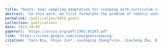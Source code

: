 ```yaml
---
title: "Goats: Goal sampling adaptation for scooping with curriculum reinforcement learning"
abstract: "In this work, we first formulate the problem of robotic water scooping using goal-conditioned reinforcement learning. <br/><img src='/images/publications/2023_goats.jpg'>"
permalink: /publication/2023_goats
collection: publications
date: 2023-10-03
paperurl: 'https://arxiv.org/pdf/2303.05193.pdf'
link: 'https://sites.google.com/view/goatscooping'
citation: 'Yaru Niu, Shiyu Jin*, <u>Zeqing Zhang*</u>, Jiacheng Zhu, Ding Zhao, Liangjun Zhang (2023). <br><i>IEEE/RSJ International Conference on Intelligent Robots and Systems (IROS)</i>.'
---
```


